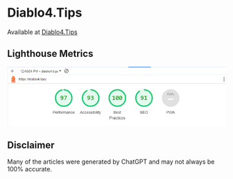 # Diablo4.Tips
<!-- This site uses [Gatsby Advanced Starter](https://github.com/Vagr9K/gatsby-advanced-starter) as a base -->
Available at [Diablo4.Tips](https://diablo4.tips)

## Lighthouse Metrics
<div align="center">
<img src="./scores.png" alt="Lighthouse metric scores" />
</div>

## Disclaimer
Many of the articles were generated by ChatGPT and may not always be 100% accurate.
